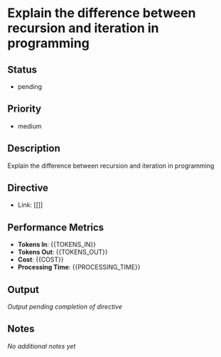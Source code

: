 # Explain the difference between recursion and iteration in programming

## Status
- pending

## Priority  
- medium

## Description
Explain the difference between recursion and iteration in programming

## Directive
- Link: [[]]

## Performance Metrics
- **Tokens In**: {{TOKENS_IN}}
- **Tokens Out**: {{TOKENS_OUT}}  
- **Cost**: {{COST}}
- **Processing Time**: {{PROCESSING_TIME}}

## Output
_Output pending completion of directive_

## Notes
_No additional notes yet_